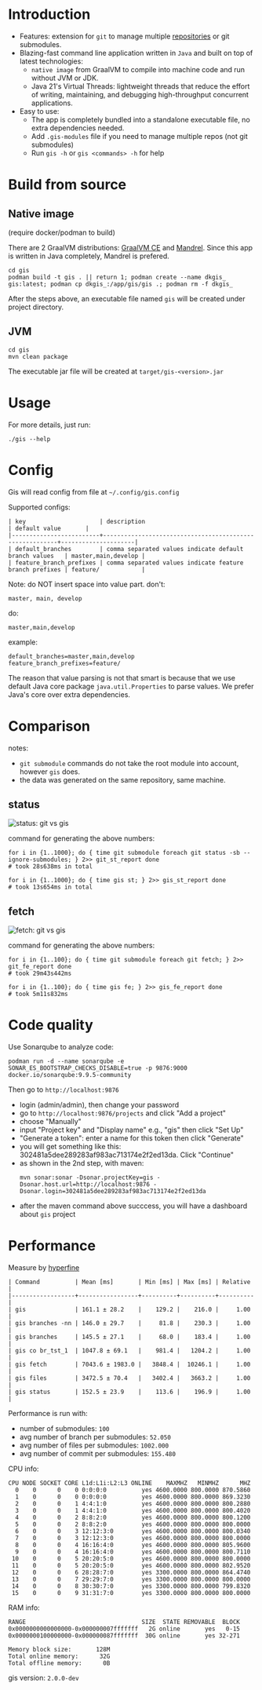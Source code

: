 # Introduction
- Features: extension for `git` to manage multiple [repositories](https://github.com/nqminhuit/gis/issues/14) or git submodules.
- Blazing-fast command line application written in `Java` and built on top of latest technologies:
    - `native image` from GraalVM to compile into machine code and run without JVM or JDK.
    - Java 21's Virtual Threads: lightweight threads that reduce the effort of writing, maintaining, and debugging high-throughput concurrent applications.
- Easy to use:
    - The app is completely bundled into a standalone executable file, no extra dependencies needed.
    - Add `.gis-modules` file if you need to manage multiple repos (not git submodules)
    - Run `gis -h` or `gis <commands> -h` for help

# Build from source

## Native image
(require docker/podman to build)

There are 2 GraalVM distributions: [GraalVM CE](https://www.graalvm.org/22.0/docs/getting-started/) and [Mandrel](https://developers.redhat.com/blog/2021/04/14/mandrel-a-specialized-distribution-of-graalvm-for-quarkus). Since this app is written in Java completely, Mandrel is prefered.

```shell script
cd gis
podman build -t gis . || return 1; podman create --name dkgis_ gis:latest; podman cp dkgis_:/app/gis/gis .; podman rm -f dkgis_
```
After the steps above, an executable file named `gis` will be created under project directory.

## JVM

```shell script
cd gis
mvn clean package
```
The executable jar file will be created at `target/gis-<version>.jar`

# Usage

For more details, just run:
```shell script
./gis --help
```

# Config

Gis will read config from file at `~/.config/gis.config`

Supported configs:
```
| key                     | description                                             | default value       |
|-------------------------+---------------------------------------------------------+---------------------|
| default_branches        | comma separated values indicate default branch values   | master,main,develop |
| feature_branch_prefixes | comma separated values indicate feature branch prefixes | feature/            |
```

Note: do NOT insert space into value part.
don't:
```
master, main, develop
```

do:
```
master,main,develop
```

example:
```
default_branches=master,main,develop
feature_branch_prefixes=feature/
```

The reason that value parsing is not that smart is because that we use default Java core package `java.util.Properties` to parse values. We prefer Java's core over extra dependencies.


# Comparison

notes:
- `git submodule` commands do not take the root module into account, however `gis` does.
- the data was generated on the same repository, same machine.

## status

![status: git vs gis](assets/git_vs_gis.svg)

command for generating the above numbers:
```shell script
for i in {1..1000}; do { time git submodule foreach git status -sb --ignore-submodules; } 2>> git_st_report done
# took 28s638ms in total

for i in {1..1000}; do { time gis st; } 2>> gis_st_report done
# took 13s654ms in total
```

## fetch

![fetch: git vs gis](assets/fetch_git_vs_gis.svg)

command for generating the above numbers:
```shell script
for i in {1..100}; do { time git submodule foreach git fetch; } 2>> git_fe_report done
# took 29m43s442ms

for i in {1..100}; do { time gis fe; } 2>> gis_fe_report done
# took 5m11s832ms
```

# Code quality

Use Sonarqube to analyze code:
```shell script
podman run -d --name sonarqube -e SONAR_ES_BOOTSTRAP_CHECKS_DISABLE=true -p 9876:9000 docker.io/sonarqube:9.9.5-community
```

Then go to `http://localhost:9876`
- login (admin/admin), then change your password
- go to `http://localhost:9876/projects` and click "Add a project"
- choose "Manually"
- input "Project key" and "Display name" e.g., "gis" then click "Set Up"
- "Generate a token": enter a name for this token then click "Generate"
- you will get something like this: 302481a5dee289283af983ac713174e2f2ed13da. Click "Continue"
- as shown in the 2nd step, with maven:
    ```shell script
    mvn sonar:sonar -Dsonar.projectKey=gis -Dsonar.host.url=http://localhost:9876 -Dsonar.login=302481a5dee289283af983ac713174e2f2ed13da
    ```
- after the maven command above succcess, you will have a dashboard about `gis` project

# Performance

Measure by [hyperfine](https://github.com/sharkdp/hyperfine)

```
| Command          | Mean [ms]       | Min [ms] | Max [ms] | Relative |
|------------------+-----------------+----------+----------+----------|
| gis              | 161.1 ± 28.2    |    129.2 |    216.0 |     1.00 |
| gis branches -nn | 146.0 ± 29.7    |     81.8 |    230.3 |     1.00 |
| gis branches     | 145.5 ± 27.1    |     68.0 |    183.4 |     1.00 |
| gis co br_tst_1  | 1047.8 ± 69.1   |    981.4 |   1204.2 |     1.00 |
| gis fetch        | 7043.6 ± 1983.0 |   3848.4 |  10246.1 |     1.00 |
| gis files        | 3472.5 ± 70.4   |   3402.4 |   3663.2 |     1.00 |
| gis status       | 152.5 ± 23.9    |    113.6 |    196.9 |     1.00 |
```


Performance is run with:
- number of submodules: `100`
- avg number of branch per submodules: `52.050`
- avg number of files per submodules: `1002.000`
- avg number of commit per submodules: `155.480`


CPU info:
```
CPU NODE SOCKET CORE L1d:L1i:L2:L3 ONLINE    MAXMHZ   MINMHZ      MHZ
  0    0      0    0 0:0:0:0          yes 4600.0000 800.0000 870.5860
  1    0      0    0 0:0:0:0          yes 4600.0000 800.0000 869.3230
  2    0      0    1 4:4:1:0          yes 4600.0000 800.0000 800.2880
  3    0      0    1 4:4:1:0          yes 4600.0000 800.0000 800.4020
  4    0      0    2 8:8:2:0          yes 4600.0000 800.0000 800.1200
  5    0      0    2 8:8:2:0          yes 4600.0000 800.0000 800.0000
  6    0      0    3 12:12:3:0        yes 4600.0000 800.0000 800.0340
  7    0      0    3 12:12:3:0        yes 4600.0000 800.0000 800.0000
  8    0      0    4 16:16:4:0        yes 4600.0000 800.0000 805.9600
  9    0      0    4 16:16:4:0        yes 4600.0000 800.0000 800.7110
 10    0      0    5 20:20:5:0        yes 4600.0000 800.0000 800.0000
 11    0      0    5 20:20:5:0        yes 4600.0000 800.0000 802.9520
 12    0      0    6 28:28:7:0        yes 3300.0000 800.0000 864.4740
 13    0      0    7 29:29:7:0        yes 3300.0000 800.0000 800.0000
 14    0      0    8 30:30:7:0        yes 3300.0000 800.0000 799.8320
 15    0      0    9 31:31:7:0        yes 3300.0000 800.0000 800.0000
```

RAM info:
```
RANGE                                 SIZE  STATE REMOVABLE  BLOCK
0x0000000000000000-0x000000007fffffff   2G online       yes   0-15
0x0000000100000000-0x000000087fffffff  30G online       yes 32-271

Memory block size:       128M
Total online memory:      32G
Total offline memory:      0B
```


gis version: `2.0.0-dev`
